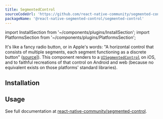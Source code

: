 ```yaml
---
title: SegmentedControl
sourceCodeUrl: 'https://github.com/react-native-community/segmented-control'
packageName: '@react-native-segmented-control/segmented-control'
---
```


import InstallSection from '~/components/plugins/InstallSection';
import PlatformsSection from '~/components/plugins/PlatformsSection';

It's like a fancy radio button, or in Apple's words: "A horizontal control that consists of multiple segments, each segment functioning as a discrete button" ([source](https://developer.apple.com/documentation/uikit/uisegmentedcontrol)]). This component renders to a [`UISegmentedControl`](https://developer.apple.com/documentation/uikit/uisegmentedcontrol) on iOS, and to faithful recreations of that control on Android and web (because no equivalent exists on those platforms' standard libraries).

<PlatformsSection android emulator ios web simulator />

## Installation

<InstallSection packageName="@react-native-segmented-control/segmented-control" href="https://github.com/react-native-segmented-control/segmented-control#getting-started" />

## Usage

See full documentation at [react-native-community/segmented-control](https://github.com/react-native-community/segmented-control#usage).
